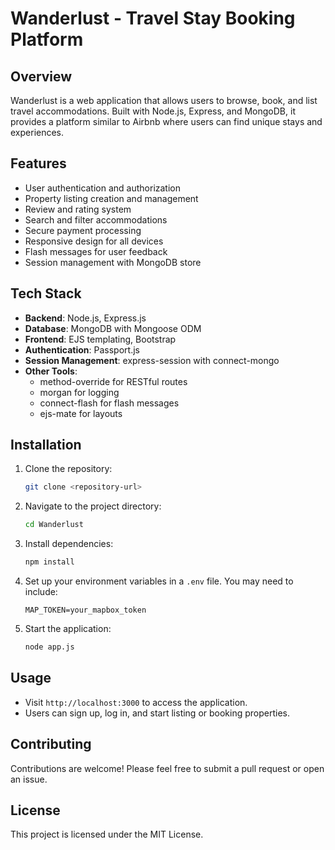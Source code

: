 # Wanderlust - Travel Stay Booking Platform

## Overview
Wanderlust is a web application that allows users to browse, book, and list travel accommodations. Built with Node.js, Express, and MongoDB, it provides a platform similar to Airbnb where users can find unique stays and experiences.

## Features
- User authentication and authorization
- Property listing creation and management
- Review and rating system
- Search and filter accommodations
- Secure payment processing
- Responsive design for all devices
- Flash messages for user feedback
- Session management with MongoDB store

## Tech Stack
- **Backend**: Node.js, Express.js
- **Database**: MongoDB with Mongoose ODM
- **Frontend**: EJS templating, Bootstrap
- **Authentication**: Passport.js
- **Session Management**: express-session with connect-mongo
- **Other Tools**:
  - method-override for RESTful routes
  - morgan for logging
  - connect-flash for flash messages
  - ejs-mate for layouts

## Installation
1. Clone the repository:
   ```bash
   git clone <repository-url>
   ```
2. Navigate to the project directory:
   ```bash
   cd Wanderlust
   ```
3. Install dependencies:
   ```bash
   npm install
   ```
4. Set up your environment variables in a `.env` file. You may need to include:
   ```
   MAP_TOKEN=your_mapbox_token
   ```
5. Start the application:
   ```bash
   node app.js
   ```

## Usage
- Visit `http://localhost:3000` to access the application.
- Users can sign up, log in, and start listing or booking properties.

## Contributing
Contributions are welcome! Please feel free to submit a pull request or open an issue.

## License
This project is licensed under the MIT License.